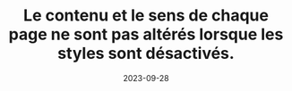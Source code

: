 ---
N: '178'
Rubrique: Présentation
title: Le contenu et le sens de chaque page ne sont pas altérés lorsque les styles
  sont désactivés.
detail: Le contenu et le sens de chaque Document de Contenu (Content Document)  ne sont pas altérés lorsque les styles sont désactivés.
categories: [" Présentation"]
agrege: O4178-E058
opquast: '4178'
indiceebook: '58'
description: "Règle n° 058"
weight:  058
actif: '1'
layout: rules
date: 2023-09-28
tags: ["", ""]
objectif: ["", ""]
Meo: ""
Controle: ""
Auteur: ""
---